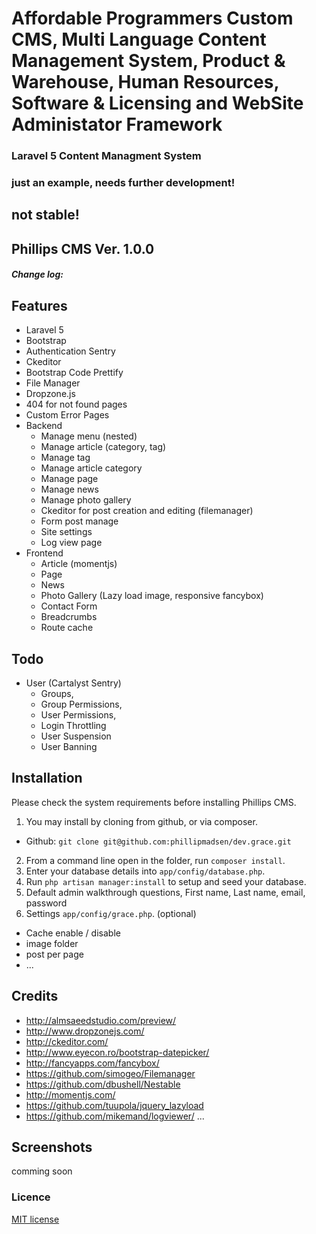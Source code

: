 Affordable Programmers Custom CMS, 
Multi Language Content Management System, Product & Warehouse, Human Resources, Software & Licensing and WebSite Administator Framework
=============

### Laravel 5 Content Managment System

### just an example, needs further development!

## not stable!

## Phillips CMS Ver. 1.0.0
##### Change log:
 
## Features

* Laravel 5
* Bootstrap
* Authentication Sentry
* Ckeditor
* Bootstrap Code Prettify
* File Manager
* Dropzone.js
* 404 for not found pages
* Custom Error Pages
* Backend
  * Manage menu (nested)
  * Manage article (category, tag)
  * Manage tag
  * Manage article category
  * Manage page
  * Manage news
  * Manage photo gallery
  * Ckeditor for post creation and editing (filemanager)
  * Form post manage
  * Site settings
  * Log view page
* Frontend
  * Article (momentjs)
  * Page
  * News
  * Photo Gallery (Lazy load image, responsive fancybox)
  * Contact Form
  * Breadcrumbs
  * Route cache

## Todo

* User (Cartalyst Sentry)
  * Groups,
  * Group Permissions,
  * User Permissions,
  * Login Throttling
  * User Suspension
  * User Banning

## Installation

Please check the system requirements before installing Phillips CMS.

1. You may install by cloning from github, or via composer.
  * Github: `git clone git@github.com:phillipmadsen/dev.grace.git`
 
2. From a command line open in the folder, run `composer install`.
3. Enter your database details into `app/config/database.php`.
4. Run `php artisan manager:install` to setup and seed your database.
5. Default admin walkthrough questions, First name, Last name, email, password
6. Settings `app/config/grace.php`. (optional)
  * Cache enable / disable
  * image folder
  * post per page
  * ...

## Credits
 * <http://almsaeedstudio.com/preview/>
 * <http://www.dropzonejs.com/>
 * <http://ckeditor.com/>
 * <http://www.eyecon.ro/bootstrap-datepicker/>
 * <http://fancyapps.com/fancybox/>
 * <https://github.com/simogeo/Filemanager>
 * <https://github.com/dbushell/Nestable>
 * <http://momentjs.com/>
 * <https://github.com/tuupola/jquery_lazyload>
 * <https://github.com/mikemand/logviewer/>
...

## Screenshots

comming soon

### Licence

[MIT license](http://opensource.org/licenses/MIT)
